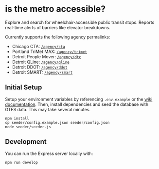 # is the metro accessible?

Explore and search for wheelchair-accessible public transit stops. Reports real-time alerts of barriers like elevator breakdowns.

Currently supports the following agency permalinks:

- Chicago CTA: [`/agency/cta`](https://isthemetroaccessible.com/agency/cta)
- Portland TriMet MAX: [`/agency/trimet`](https://isthemetroaccessible.com/agency/trimet)
- Detroit People Mover: [`/agency/dtc`](https://isthemetroaccessible.com/agency/dtc)
- Detroit QLine: [`/agency/qline`](https://isthemetroaccessible.com/agency/qline)
- Detroit DDOT: [`/agency/ddot`](https://isthemetroaccessible.com/agency/ddot)
- Detroit SMART: [`/agency/smart`](https://isthemetroaccessible.com/agency/smart)

## Initial Setup
Setup your environment variables by referencing `.env.example` or the [wiki documentation](https://github.com/ivyrze/transit-a11y/wiki/Setting-up-environment-variables). Then, install dependencies and seed the database with GTFS data. This may take several minutes.

```
npm install
cp seeder/config.example.json seeder/config.json
node seeder/seeder.js
```

## Development

You can run the Express server locally with:

```
npm run develop
```
